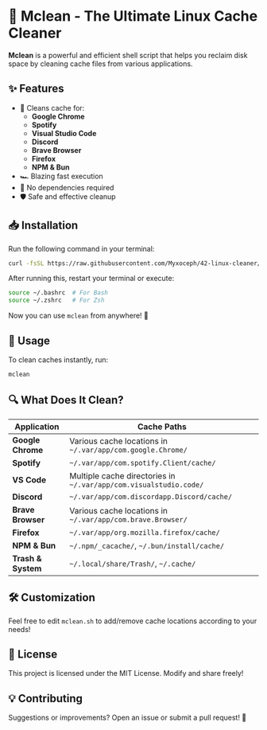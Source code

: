 # 🧹 Mclean - The Ultimate Linux Cache Cleaner

**Mclean** is a powerful and efficient shell script that helps you reclaim disk space by cleaning cache files from various applications.

## ✨ Features
- 🚀 Cleans cache for:
  - **Google Chrome**
  - **Spotify**
  - **Visual Studio Code**
  - **Discord**
  - **Brave Browser**
  - **Firefox**
  - **NPM & Bun**
- 🏎️ Blazing fast execution
- 🔧 No dependencies required
- 🛡️ Safe and effective cleanup

## 📥 Installation
Run the following command in your terminal:
```sh
curl -fsSL https://raw.githubusercontent.com/Myxoceph/42-linux-cleaner/main/mclean.sh -o ~/mclean.sh && chmod +x ~/mclean.sh && echo 'alias mclean="$HOME/mclean.sh"' | tee -a ~/.bashrc ~/.zshrc
```
After running this, restart your terminal or execute:
```sh
source ~/.bashrc  # For Bash
source ~/.zshrc   # For Zsh
```
Now you can use `mclean` from anywhere! 🎉

## 🚀 Usage
To clean caches instantly, run:
```sh
mclean
```

## 🔍 What Does It Clean?
| Application         | Cache Paths                                      |
|--------------------|-------------------------------------------------|
| **Google Chrome**  | Various cache locations in `~/.var/app/com.google.Chrome/` |
| **Spotify**        | `~/.var/app/com.spotify.Client/cache/`          |
| **VS Code**        | Multiple cache directories in `~/.var/app/com.visualstudio.code/` |
| **Discord**        | `~/.var/app/com.discordapp.Discord/cache/`      |
| **Brave Browser**  | Various cache locations in `~/.var/app/com.brave.Browser/` |
| **Firefox**        | `~/.var/app/org.mozilla.firefox/cache/`         |
| **NPM & Bun**      | `~/.npm/_cacache/`, `~/.bun/install/cache/`     |
| **Trash & System** | `~/.local/share/Trash/`, `~/.cache/`            |

## 🛠️ Customization
Feel free to edit `mclean.sh` to add/remove cache locations according to your needs!

## 📜 License
This project is licensed under the MIT License. Modify and share freely!

## 💡 Contributing
Suggestions or improvements? Open an issue or submit a pull request! 🙌


